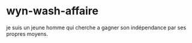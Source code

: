 # wyn-wash-affaire
je suis un jeune homme qui cherche a gagner son indépendance par ses propres moyens.
